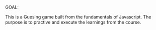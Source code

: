 GOAL:

This is a Guesing game built from the fundamentals of Javascript.
The purpose is to practive and execute the learnings from the course.
